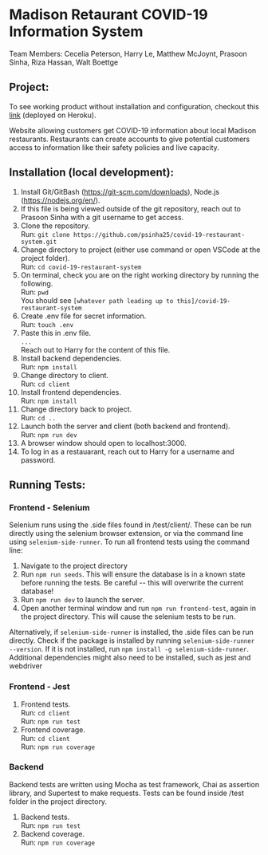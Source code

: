 # Madison Retaurant COVID-19 Information System

Team Members: Cecelia Peterson, Harry Le, Matthew McJoynt, Prasoon Sinha, Riza Hassan, Walt Boettge

## Project:

To see working product without installation and configuration, checkout this [link](https://safe-dining-506.herokuapp.com/) (deployed on Heroku).

Website allowing customers get COVID-19 information about local Madison restaurants. Restaurants can create accounts to give potential customers access to information like their safety policies and live capacity.

## Installation (local development):

1. Install Git/GitBash (https://git-scm.com/downloads), Node.js (https://nodejs.org/en/).
2. If this file is being viewed outside of the git repository, reach out to Prasoon Sinha with a git username to get access.
3. Clone the repository.<br>
   Run: `git clone https://github.com/psinha25/covid-19-restaurant-system.git`
4. Change directory to project (either use command or open VSCode at the project folder).<br>
   Run: `cd covid-19-restaurant-system`
5. On terminal, check you are on the right working directory by running the following.<br>
   Run: `pwd`<br>
   You should see `[whatever path leading up to this]/covid-19-restaurant-system`
6. Create .env file for secret information.<br>
   Run: `touch .env`<br>
7. Paste this in .env file.<br>
   `...`  
   Reach out to Harry for the content of this file.
8. Install backend dependencies.<br>
   Run: `npm install`
9. Change directory to client.<br>
   Run: `cd client`
10. Install frontend dependencies.<br>
    Run: `npm install`
11. Change directory back to project.<br>
    Run: `cd ..`
12. Launch both the server and client (both backend and frontend).<br>
    Run: `npm run dev`
13. A browser window should open to localhost:3000.
14. To log in as a restauarant, reach out to Harry for a username and password.

## Running Tests:

### Frontend - Selenium

Selenium runs using the .side files found in /test/client/. These can be run directly using the selenium browser extension, or via the command line using `selenium-side-runner`.
To run all frontend tests using the command line:

1. Navigate to the project directory
2. Run `npm run seeds`. This will ensure the database is in a known state before running the tests. Be careful -- this will overwrite the current database!
3. Run `npm run dev` to launch the server.
4. Open another terminal window and run `npm run frontend-test`, again in the project directory. This will cause the selenium tests to be run.

Alternatively, if `selenium-side-runner` is installed, the .side files can be run directly. Check if the package is installed by running `selenium-side-runner --version`. If it is not installed, run `npm install -g selenium-side-runner`. Additional dependencies might also need to be installed, such as jest and webdriver

### Frontend - Jest

1. Frontend tests.<br>
   Run: `cd client`<br>
   Run: `npm run test`
2. Frontend coverage.<br>
   Run: `cd client`<br>
   Run: `npm run coverage`

### Backend

Backend tests are written using Mocha as test framework, Chai as assertion library, and Supertest to make requests. Tests can be found inside /test folder in the project directory.

1. Backend tests.<br>
   Run: `npm run test`
2. Backend coverage.<br>
   Run: `npm run coverage`
